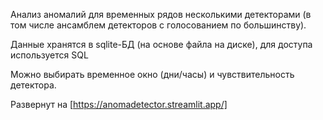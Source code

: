 Анализ аномалий для временных рядов несколькими детекторами (в том числе ансамблем детекторов с голосованием по большинству). 

Данные хранятся в sqlite-БД (на основе файла на диске), для доступа используется SQL

Можно выбирать временное окно (дни/часы) и чувствительность детектора.

Развернут на [https://anomadetector.streamlit.app/]
